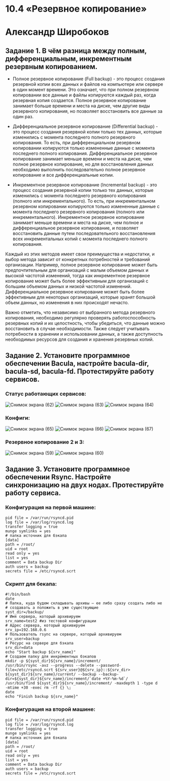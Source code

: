 # 10.4 «Резервное копирование»
# Александр Широбоков
## Задание 1. В чём разница между полным, дифференциальным, инкрементным резервным копированием.
 - Полное резервное копирование (Full backup) - это процесс создания резервной копии всех данных и файлов на компьютере или сервере в один момент времени. Это означает, что при полном резервном копировании все данные и файлы копируются каждый раз, когда резервная копия создается. Полное резервное копирование занимает больше времени и места на диске, чем другие виды резервного копирования, но позволяет восстановить все данные за один раз.

 - Дифференциальное резервное копирование (Differential backup) - это процесс создания резервной копии только тех данных, которые изменились с момента последнего полного резервного копирования. То есть, при дифференциальном резервном копировании копируются только измененные данные с момента последнего полного копирования. Дифференциальное резервное копирование занимает меньше времени и места на диске, чем полное резервное копирование, но для восстановления данных необходимо выполнить последовательно полное резервное копирование и все дифференциальные копии.

 - Инкрементное резервное копирование (Incremental backup) - это процесс создания резервной копии только тех данных, которые изменились с момента последнего резервного копирования (полного или инкрементального). То есть, при инкрементальном резервном копировании копируются только измененные данные с момента последнего резервного копирования (полного или инкрементального). Инкрементное резервное копирование занимает меньше времени и места на диске, чем полное и дифференциальное резервное копирование, и позволяет восстановить данные путем последовательного восстановления всех инкрементальных копий с момента последнего полного копирования.

Каждый из этих методов имеет свои преимущества и недостатки, и выбор метода зависит от конкретных потребностей и требований организации. Например, полное резервное копирование может быть предпочтительным для организаций с малым объемом данных и высокой частотой изменений, тогда как инкрементное резервное копирование может быть более эффективным для организаций с большим объемом данных и низкой частотой изменений. Дифференциальное резервное копирование может быть более эффективным для некоторых организаций, которые хранят большой объем данных, но изменения в них происходят нечасто.

Важно отметить, что независимо от выбранного метода резервного копирования, необходимо регулярно проверять работоспособность резервных копий и их целостность, чтобы убедиться, что данные можно восстановить в случае необходимости. Также следует учитывать потребности в хранении и использовании данных, а также доступность необходимых ресурсов для создания и хранения резервных копий.
## Задание 2. Установите программное обеспечении Bacula, настройте bacula-dir, bacula-sd, bacula-fd. Протестируйте работу сервисов.
### Статус работающих сервисов:
![Снимок экрана (62)](https://user-images.githubusercontent.com/69298696/230907332-a635a556-034c-43ae-aeb2-9d824f555c05.png)
![Снимок экрана (63)](https://user-images.githubusercontent.com/69298696/230907419-b384c4c9-9287-43c5-9563-6e2b52fc9efc.png)
![Снимок экрана (64)](https://user-images.githubusercontent.com/69298696/230907484-ab5ed0fe-eec3-4dd7-91ea-640025aa614a.png)
### Конфиги:
![Снимок экрана (65)](https://user-images.githubusercontent.com/69298696/230907682-9512bc1a-b0f9-40d5-a527-3a0f468141f2.png)
![Снимок экрана (66)](https://user-images.githubusercontent.com/69298696/230907798-b9309603-e3c2-4f34-ad9c-bbaaa9af422a.png)
![Снимок экрана (67)](https://user-images.githubusercontent.com/69298696/230907895-e1a19337-49aa-42ce-81a9-deaf3c215dc2.png)
### Резервное копирование 2 и 3:
![Снимок экрана (59)](https://user-images.githubusercontent.com/69298696/230908077-259ecaac-1589-4e39-8ed0-a631c55d8aae.png)
![Снимок экрана (60)](https://user-images.githubusercontent.com/69298696/230908170-d9b57a59-3f45-4fa7-8916-532492b51f55.png)

## Задание 3. Установите программное обеспечении Rsync. Настройте синхронизацию на двух нодах. Протестируйте работу сервиса.
### Конфигурация на первой машине:
```
pid file = /var/run/rsyncd.pid
log file = /var/log/rsyncd.log
transfer logging = true
munge symlinks = yes
# папка источник для бэкапа
[data]
path = /root/
uid = root
read only = yes
list = yes
comment = Data backup Dir
auth users = backup
secrets file = /etc/rsyncd.scrt
```
### Скрипт для бекапа:
```
#!/bin/bash
date
# Папка, куда будем складывать архивы — ее либо сразу создать либо не
# создавать а положить в уже существующие
syst_dir=/backup/
# Имя сервера, который архивируем
srv_name=test2 #из тестовой конфигурации
# Адрес сервера, который архивируем
srv_ip=192.168.0.6
# Пользователь rsync на сервере, который архивируем
srv_user=backup
# Ресурс на сервере для бэкапа
srv_dir=data
echo "Start backup ${srv_name}"
# Создаем папку для инкрементных бэкапов
mkdir -p ${syst_dir}${srv_name}/increment/
/usr/bin/rsync -avz --progress --delete --password-file=/etc/rsyncd.scrt ${srv_user}@${srv_ip}::${srv_dir>
${syst_dir}${srv_name}/current/ --backup --backup-dir=${syst_dir}${srv_name}/increment/`date +%Y-%m-%d`/
/usr/bin/find ${syst_dir}${srv_name}/increment/ -maxdepth 1 -type d
-mtime +30 -exec rm -rf {} \;
date
echo "Finish backup ${srv_name}"

```
### Конфигурация на второй машине:
```
pid file = /var/run/rsyncd.pid
log file = /var/log/rsyncd.log
transfer logging = true
munge symlinks = yes
# папка источник для бэкапа
[data]
path = /root/
uid = root
read only = yes
list = yes
comment = Data backup Dir
auth users = backup
secrets file = /etc/rsyncd.scrt
```
